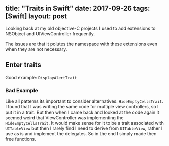title: "Traits in Swift"
date: 2017-09-26
tags: [Swift]
layout: post
---

Looking back at my old objective-C projects I used to add extensions to NSObject and UIViewController frequently.

The issues are that it polutes the namespace with these extensions even when they are not necessary.

## Enter traits
Good example: `DisplayAlertTrait`


### Bad Example
Like all patterns its important to consider alternatives. `HideEmptyCellsTrait`.
I found that I was writing the same code for multiple view controllers, so I put it in a trait. But then when I came back and looked at the code again it seemed weird that ViewController was implementing the `HideEmptyCellsTrait`. It would make sense for it to be a trait associated with `UITableView` but then I rarely find I need to derive from `UITableView`, rather I use as is and implement the delegates. So in the end I simply made then free functions.
